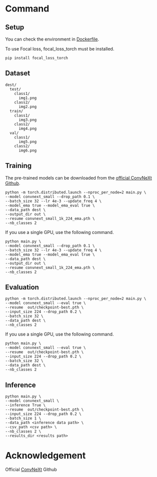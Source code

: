 # Command


## Setup

You can check the environment in [Dockerfile](https://github.com/larpp/Nanoscale_Single-vesicle_Analysis/blob/main/ConvNeXt/Dockerfile).

To use Focal loss, focal_loss_torch must be installed.
```
pip install focal_loss_torch
```

## Dataset

```
dest/
  test/
    class1/
      img1.png
    class2/
      img2.png
  train/
    class1/
      img3.png
    class2/
      img4.png
  val/
    class1/
      img5.png
    class2/
      img6.png
```

## Training

The pre-trained models can be downloaded from the [official ConvNeXt Github](https://github.com/facebookresearch/ConvNeXt?tab=readme-ov-file).

```
python -m torch.distributed.launch --nproc_per_node=2 main.py \
--model convnext_small --drop_path 0.1 \
--batch_size 32 --lr 4e-3 --update_freq 4 \
--model_ema true --model_ema_eval true \
--data_path dest \
--output_dir out \
--resume convnext_small_1k_224_ema.pth \
--nb_classes 2
```

If you use a single GPU, use the following command.

```
python main.py \
--model convnext_small --drop_path 0.1 \
--batch_size 32 --lr 4e-3 --update_freq 4 \
--model_ema true --model_ema_eval true \
--data_path dest \
--output_dir out \
--resume convnext_small_1k_224_ema.pth \
--nb_classes 2
```

## Evaluation

```
python -m torch.distributed.launch --nproc_per_node=2 main.py \
--model convnext_small --eval true \
--resume  out/checkpoint-best.pth \
--input_size 224 --drop_path 0.2 \
--batch_size 32 \
--data_path dest \
--nb_classes 2
```

If you use a single GPU, use the following command.
```
python main.py \
--model convnext_small --eval true \
--resume  out/checkpoint-best.pth \
--input_size 224 --drop_path 0.2 \
--batch_size 32 \
--data_path dest \
--nb_classes 2
```

## Inference

```
python main.py \
--model convnext_small \
--inference True \
--resume  out/checkpoint-best.pth \
--input_size 224 --drop_path 0.2 \
--batch_size 1 \
--data_path <inference data path> \
--csv_path <csv path> \
--nb_classes 2 \
--results_dir <results path>
```

# Acknowledgement
Official [ConvNeXt](https://github.com/facebookresearch/ConvNeXt?tab=readme-ov-file) Github 
